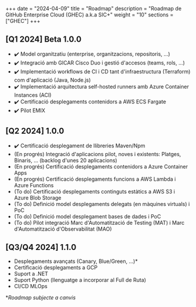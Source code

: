 
+++
date         = "2024-04-09"
title        = "Roadmap"
description  = "Roadmap de GitHub Enterprise Cloud (GHEC) a.k.a SIC+"
weight      = "10"
sections    = ["GHEC"]
+++

## [Q1 2024] Beta 1.0.0​

- :heavy_check_mark: Model organitzatiu (enterprise, organitzacions, repositoris, ...)​
- :heavy_check_mark: Integració amb GICAR Cisco Duo i gestió d'accesos (teams, rols, ...)​
- :heavy_check_mark: Implementació workflows de CI i CD tant d'infraestructura (Terraform) com d'aplicació (Java, Node.js)​
- :heavy_check_mark: Implementació arquitectura self-hosted runners amb Azure Container Instances (ACI)​
- :heavy_check_mark: Certificació desplegaments contenidors a AWS ECS Fargate​
- :heavy_check_mark: Pilot EMIX​

## [Q2 2024] 1.0.0​

- :heavy_check_mark: Certificació desplegament de llibreries Maven/Npm​
- (En progrés) Integració d'aplicacions pilot, noves i existents: Platges, Binaris, ... (backlog d'unes 20 aplicacions)​
- (En progrés) Certificació desplegaments contenidors a Azure Container Apps​
- (En progrés) Certificació desplegaments funcions a AWS Lambda i Azure Functions​
- (To do) Certificació desplegaments continguts estàtics a AWS S3 i Azure Blob Storage​
- (To do) Definició model desplegaments delegats (en màquines virtuals) i PoC​
- (To do) Definició model desplegament bases de dades i PoC​
- (To do) Pilot integració Marc d'Automatització de Testing (MAT) i Marc d'Automatització d'Observabilitat (MAO)​

## [Q3/Q4 2024] 1.1.0​

- Desplegaments avançats (Canary, Blue/Green, ...)*​
- Certificació desplegaments a GCP​
- Suport a .NET​
- Suport Python (llenguatge a incorporar al Full de Ruta)​
- CI/CD MLOps


*_Roadmap subjecte a canvis_